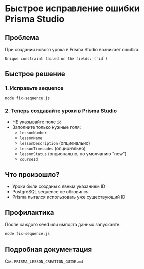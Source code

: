 # Быстрое исправление ошибки Prisma Studio

## Проблема
При создании нового урока в Prisma Studio возникает ошибка:
```
Unique constraint failed on the fields: (`id`)
```

## Быстрое решение

### 1. Исправьте sequence
```bash
node fix-sequence.js
```

### 2. Теперь создавайте уроки в Prisma Studio
- НЕ указывайте поле `id`
- Заполните только нужные поля:
  - `lessonNumber`
  - `lessonName` 
  - `lessonDescription` (опционально)
  - `lessonTimecodes` (опционально)
  - `lessonStatus` (опционально, по умолчанию "new")
  - `courseId`

## Что произошло?
- Уроки были созданы с явным указанием ID
- PostgreSQL sequence не обновился
- Prisma пытался использовать уже существующий ID

## Профилактика
После каждого seed или импорта данных запускайте:
```bash
node fix-sequence.js
```

## Подробная документация
См. `PRISMA_LESSON_CREATION_GUIDE.md` 